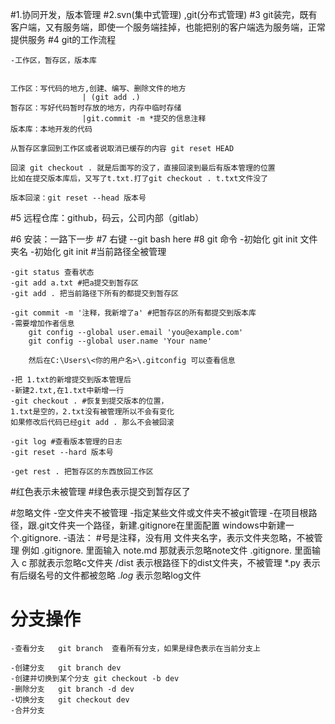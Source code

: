 #1.协同开发，版本管理
#2.svn(集中式管理) ,git(分布式管理)
#3 git装完，既有客户端，又有服务端，即使一个服务端挂掉，也能把别的客户端选为服务端，正常提供服务
#4 git的工作流程

    -工作区，暂存区，版本库


    工作区：写代码的地方,创建、编写、删除文件的地方
                    | (git add .)
    暂存区：写好代码暂时存放的地方，内存中临时存储
                    |git.commit -m *提交的信息注释
    版本库：本地开发的代码

    从暂存区拿回到工作区或者说取消已缓存的内容 git reset HEAD

    回滚 git checkout . 就是后面写的没了，直接回滚到最后有版本管理的位置
    比如在提交版本库后，又写了t.txt.打了git checkout . t.txt文件没了

    版本回滚：git reset --head 版本号

#5 远程仓库：github，码云，公司内部（gitlab）

#6 安装：一路下一步
#7 右键 --git bash here
#8 git 命令
    -初始化 git init 文件夹名
    -初始化 git init #当前路径全被管理

    -git status 查看状态
    -git add a.txt #把a提交到暂存区
    -git add . 把当前路径下所有的都提交到暂存区

    -git commit -m '注释，我新增了a' #把暂存区的所有都提交到版本库
    -需要增加作者信息
        git config --global user.email 'you@example.com'
        git config --global user.name 'Your name'

        然后在C:\Users\<你的用户名>\.gitconfig 可以查看信息

    -把 1.txt的新增提交到版本管理后
    -新建2.txt,在1.txt中新增一行
    -git checkout . #恢复到提交版本的位置，
    1.txt是空的，2.txt没有被管理所以不会有变化
    如果修改后代码已经git add . 那么不会被回滚

    -git log #查看版本管理的日志
    -git reset --hard 版本号

    -get rest . 把暂存区的东西放回工作区

#红色表示未被管理
#绿色表示提交到暂存区了

#忽略文件
    -空文件夹不被管理
    -指定某些文件或文件夹不被git管理
    -在项目根路径，跟.git文件夹一个路径，新建.gitignore在里面配置
        windows中新建一个.gitignore.
    -语法：
        #号是注释，没有用
        文件夹名字，表示文件夹忽略，不被管理
        例如 .gitignore. 里面输入 note.md 那就表示忽略note文件
            .gitignore. 里面输入 c 那就表示忽略c文件夹
        /dist 表示根路径下的dist文件夹，不被管理
        *.py  表示有后缀名号的文件都被忽略
        *.log* 表示忽略log文件

# 分支操作
    -查看分支   git branch  查看所有分支，如果是绿色表示在当前分支上

    -创建分支   git branch dev
    -创建并切换到某个分支 git checkout -b dev
    -删除分支   git branch -d dev
    -切换分支   git checkout dev
    -合并分支
